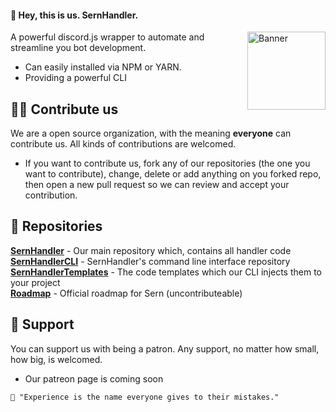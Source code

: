 #### 👋 Hey, this is us. SernHandler.

<img src="https://github.com/sern-handler/.github/blob/main/SernLogo.png" alt="Banner" width="125" align="right">

A powerful discord.js wrapper to automate and streamline you bot development.

* Can easily installed via NPM or YARN.
* Providing a powerful CLI

## 🧑‍🦰 Contribute us
We are a open source organization, with the meaning **everyone** can contribute us. All kinds of contributions are welcomed.

- If you want to contribute us, fork any of our repositories (the one you want to contribute), change, delete or add anything on you forked repo, then open a new pull request so we can review and accept your contribution. 

## 📕 Repositories
**[SernHandler](https://github.com/sern-handler/cli)** - Our main repository which, contains all handler code <br>
**[SernHandlerCLI](https://github.com/sern-handler/cli)** - SernHandler's command line interface repository <br>
**[SernHandlerTemplates](https://github.com/sern-handler/template)** - The code templates which our CLI injects them to your project <br>
**[Roadmap](https://github.com/sern-handler/cli)** - Official roadmap for Sern (uncontributeable) <br>

## 💖 Support
You can support us with being a patron. Any support, no matter how small, how big, is welcomed.

* Our patreon page is coming soon

`💭 "Experience is the name everyone gives to their mistakes."`

